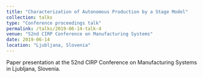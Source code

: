 ```yaml
---
title: "Characterization of Autonomous Production by a Stage Model"
collection: talks
type: "Conference proceedings talk"
permalink: /talks/2019-06-14-talk-4
venue: "52nd CIRP Conference on Manufacturing Systems"
date: 2019-06-14
location: "Ljubljana, Slovenia"
---
```


Paper presentation at the 52nd CIRP Conference on Manufacturing Systems in Ljubljana, Slovenia.
